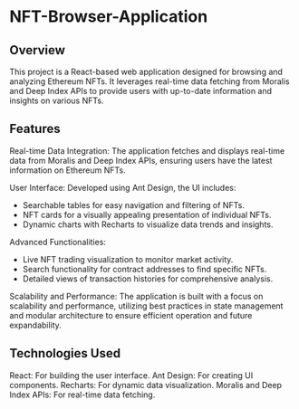 # NFT-Browser-Application
## Overview
This project is a React-based web application designed for browsing and analyzing Ethereum NFTs. It leverages real-time data fetching from Moralis and Deep Index APIs to provide users with up-to-date information and insights on various NFTs.

## Features
Real-time Data Integration: The application fetches and displays real-time data from Moralis and Deep Index APIs, ensuring users have the latest information on Ethereum NFTs.

User Interface: Developed using Ant Design, the UI includes:
 - Searchable tables for easy navigation and filtering of NFTs.
 - NFT cards for a visually appealing presentation of individual NFTs.
 - Dynamic charts with Recharts to visualize data trends and insights.

Advanced Functionalities:
 - Live NFT trading visualization to monitor market activity.
 - Search functionality for contract addresses to find specific NFTs.
 - Detailed views of transaction histories for comprehensive analysis.

Scalability and Performance: The application is built with a focus on scalability and performance, utilizing best practices in state management and modular architecture to ensure efficient operation and future expandability.

## Technologies Used
React: For building the user interface.
Ant Design: For creating UI components.
Recharts: For dynamic data visualization.
Moralis and Deep Index APIs: For real-time data fetching.
